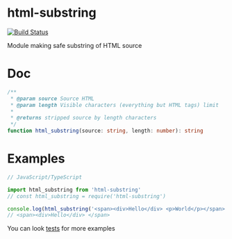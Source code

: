 # html-substring
[![Build Status](https://travis-ci.org/Tarik02/html-substring-js.svg?branch=master)](https://travis-ci.org/Tarik02/html-substring-js)

Module making safe substring of HTML source

# Doc
```ts
/**
 * @param source Source HTML
 * @param length Visible characters (everything but HTML tags) limit
 *
 * @returns stripped source by length characters
 */
function html_substring(source: string, length: number): string
```

# Examples
```ts
// JavaScript/TypeScript

import html_substring from 'html-substring'
// const html_substring = require('html-substring')

console.log(html_substring('<span><div>Hello</div> <p>World</p></span>', 6))
// <span><div>Hello</div> </span>
```

You can look [tests](https://github.com/Tarik02/html-substring-js/blob/master/test/test.ts) for more examples
